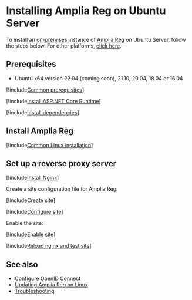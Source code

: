 ﻿# Installing Amplia Reg on Ubuntu Server

To install an [on-premises](../index.md) instance of [Amplia Reg](../../index.md) on Ubuntu Server, follow the steps below. For other platforms, [click here](../index.md).

## Prerequisites

* Ubuntu x64 version ~~22.04~~ (coming soon), 21.10, 20.04, 18.04 or 16.04

[!include[Common prerequisites](../includes/common-requisites.md)]

[!include[Install ASP.NET Core Runtime](../../../includes/linux/ubuntu/install-aspnetcore-31.md)]

[!include[Install dependencies](../../../includes/linux/ubuntu/install-dependencies.md)]

## Install Amplia Reg

[!include[Common Linux installation](includes/common-linux-install.md)]

## Set up a reverse proxy server

[!include[Install Nginx](../../../includes/linux/ubuntu/install-nginx.md)]

Create a site configuration file for Amplia Reg:

[!include[Create site](../../../../../includes/amplia-reg/ubuntu/create-site.md)]

[!include[Configure site](includes/configure-site.md)]

Enable the site:

[!include[Enable site](../../../../../includes/amplia-reg/ubuntu/enable-site.md)]

[!include[Reload nginx and test site](includes/reload-and-test.md)]

## See also

* [Configure OpenID Connect](../configure-oidc.md)
* [Updating Amplia Reg on Linux](update.md)
* [Troubleshooting](troubleshoot/index.md)
